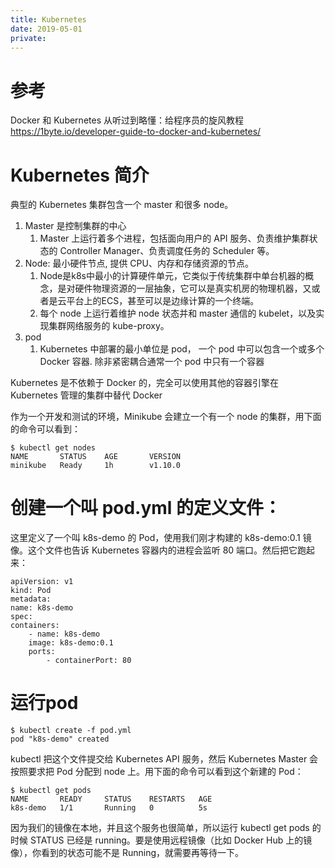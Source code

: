 ```yaml
---
title: Kubernetes
date: 2019-05-01
private:
---
```

# 参考
Docker 和 Kubernetes 从听过到略懂：给程序员的旋风教程
https://1byte.io/developer-guide-to-docker-and-kubernetes/

# Kubernetes 简介
典型的 Kubernetes 集群包含一个 master 和很多 node。
1. Master 是控制集群的中心
    1. Master 上运行着多个进程，包括面向用户的 API 服务、负责维护集群状态的 Controller Manager、负责调度任务的 Scheduler 等。
2. Node: 最小硬件节点, 提供 CPU、内存和存储资源的节点。
    1. Node是k8s中最小的计算硬件单元，它类似于传统集群中单台机器的概念，是对硬件物理资源的一层抽象，它可以是真实机房的物理机器，又或者是云平台上的ECS，甚至可以是边缘计算的一个终端。
    1. 每个 node 上运行着维护 node 状态并和 master 通信的 kubelet，以及实现集群网络服务的 kube-proxy。
3. pod
   1. Kubernetes 中部署的最小单位是 pod， 一个 pod 中可以包含一个或多个 Docker 容器. 除非紧密耦合通常一个 pod 中只有一个容器

Kubernetes 是不依赖于 Docker 的，完全可以使用其他的容器引擎在 Kubernetes 管理的集群中替代 Docker

作为一个开发和测试的环境，Minikube 会建立一个有一个 node 的集群，用下面的命令可以看到：

    $ kubectl get nodes
    NAME       STATUS    AGE       VERSION
    minikube   Ready     1h        v1.10.0

# 创建一个叫 pod.yml 的定义文件：
这里定义了一个叫 k8s-demo 的 Pod，使用我们刚才构建的 k8s-demo:0.1 镜像。这个文件也告诉 Kubernetes 容器内的进程会监听 80 端口。然后把它跑起来：

    apiVersion: v1
    kind: Pod
    metadata:
    name: k8s-demo
    spec:
    containers:
        - name: k8s-demo
        image: k8s-demo:0.1
        ports:
            - containerPort: 80

# 运行pod
    $ kubectl create -f pod.yml
    pod "k8s-demo" created

kubectl 把这个文件提交给 Kubernetes API 服务，然后 Kubernetes Master 会按照要求把 Pod 分配到 node 上。用下面的命令可以看到这个新建的 Pod：

    $ kubectl get pods
    NAME       READY     STATUS    RESTARTS   AGE
    k8s-demo   1/1       Running   0          5s

因为我们的镜像在本地，并且这个服务也很简单，所以运行 kubectl get pods 的时候 STATUS 已经是 running。要是使用远程镜像（比如 Docker Hub 上的镜像），你看到的状态可能不是 Running，就需要再等待一下。